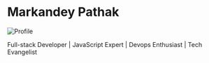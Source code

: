 # Markandey Pathak

![Profile](https://avatars.githubusercontent.com/u/11026617?s=400&u=3e37680e814a895516a978ff1db66f0299449c48&v=4)

Full-stack Developer | JavaScript Expert | Devops Enthusiast | Tech Evangelist
